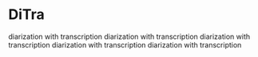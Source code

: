 # DiTra

diarization with transcription
diarization with transcription
diarization with transcription
diarization with transcription
diarization with transcription
